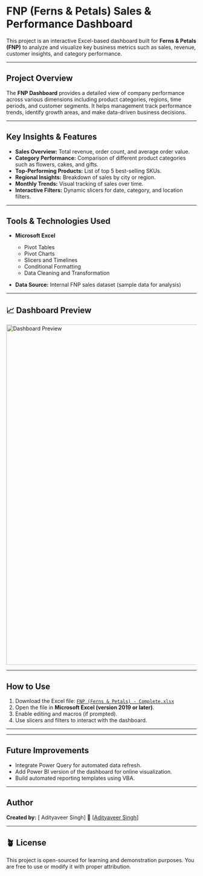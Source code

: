 #  FNP (Ferns & Petals) Sales & Performance Dashboard

This project is an interactive Excel-based dashboard built for **Ferns & Petals (FNP)** to analyze and visualize key business metrics such as sales, revenue, customer insights, and category performance.

---

##  Project Overview

The **FNP Dashboard** provides a detailed view of company performance across various dimensions including product categories, regions, time periods, and customer segments.
It helps management track performance trends, identify growth areas, and make data-driven business decisions.

---

##  Key Insights & Features

* **Sales Overview:** Total revenue, order count, and average order value.
* **Category Performance:** Comparison of different product categories such as flowers, cakes, and gifts.
* **Top-Performing Products:** List of top 5 best-selling SKUs.
* **Regional Insights:** Breakdown of sales by city or region.
* **Monthly Trends:** Visual tracking of sales over time.
* **Interactive Filters:** Dynamic slicers for date, category, and location filters.

---

##  Tools & Technologies Used

* **Microsoft Excel**

  * Pivot Tables
  * Pivot Charts
  * Slicers and Timelines
  * Conditional Formatting
  * Data Cleaning and Transformation
* **Data Source:** Internal FNP sales dataset (sample data for analysis)

---

## 📈 Dashboard Preview

<img width="900" alt="Dashboard Preview" src="https://github.com/user-attachments/assets/8f6e5be6-0a89-4365-8ec2-dbca83a5703b" />

---

##  How to Use

1. Download the Excel file:
   [`FNP (Ferns & Petals) - Complete.xlsx`](./FNP%20%28Ferns%20&%20Petals%29%20-%20Complete.xlsx)
2. Open the file in **Microsoft Excel (version 2019 or later)**.
3. Enable editing and macros (if prompted).
4. Use slicers and filters to interact with the dashboard.

---


---

##  Future Improvements

* Integrate Power Query for automated data refresh.
* Add Power BI version of the dashboard for online visualization.
* Build automated reporting templates using VBA.

---

##  Author

**Created by:** [ Adityaveer Singh]
📧 [[Adityaveer Singh](adityaveer361@gmail.com)]

---

## 🪴 License

This project is open-sourced for learning and demonstration purposes.
You are free to use or modify it with proper attribution.
